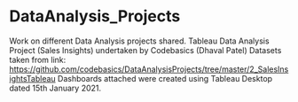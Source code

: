 # DataAnalysis_Projects
Work on different Data Analysis projects shared.
Tableau Data Analysis Project (Sales Insights) undertaken by Codebasics (Dhaval Patel)
Datasets taken from link: https://github.com/codebasics/DataAnalysisProjects/tree/master/2_SalesInsightsTableau
Dashboards attached were created using Tableau Desktop dated 15th January 2021.
